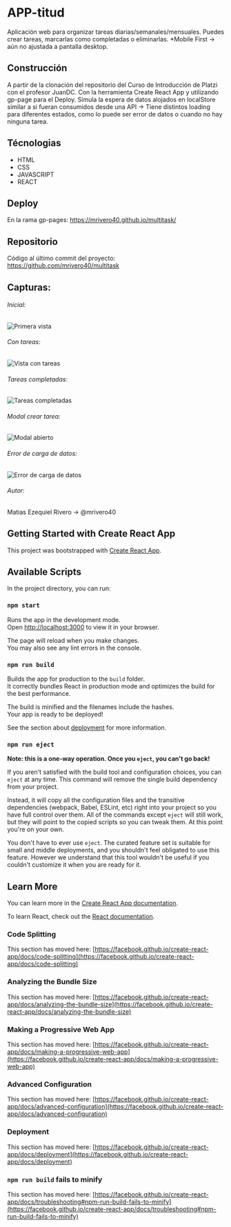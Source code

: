 # APP-titud
Aplicación web para organizar tareas diarias/semanales/mensuales.
Puedes crear tareas, marcarlas como completadas o eliminarlas.
*Mobile First -> aún no ajustada a pantalla desktop.
## Construcción
A partir de la clonación del repositorio del Curso de Introducción de Platzi con el profesor JuanDC. Con la herramienta Create React App y utilizando gp-page para el Deploy.
Simula la espera de datos alojados en localStore similar a si fueran consumidos desde una API -> Tiene distintos loading para diferentes estados, como lo puede ser error de datos o cuando no hay ninguna tarea.
## Técnologias
- HTML
- CSS
- JAVASCRIPT
- REACT
## Deploy
En la rama gp-pages:
https://mrivero40.github.io/multitask/
## Repositorio
Código al último commit del proyecto:
https://github.com/mrivero40/multitask
## Capturas:

###### Inicial:
![Primera vista](https://raw.githubusercontent.com/mrivero40/multitask/main/public/primera-vista.png "Primera Vista")

###### Con tareas:
![Vista con tareas](https://github.com/mrivero40/multitask/blob/main/public/vista-con-todos.png?raw=true "Vista con tareas")

###### Tareas completadas:
![Tareas completadas](https://github.com/mrivero40/multitask/blob/main/public/todos-complete.png?raw=true "Tareas completadas")

###### Modal crear tarea:
![Modal abierto](https://github.com/mrivero40/multitask/blob/main/public/modal-nueva-tarea.png?raw=true "Modal abierto")

###### Error de carga de datos:
![Error de carga de datos](https://github.com/mrivero40/multitask/blob/main/public/error-de-carga.png?raw=true "Error de carga de datos")

###### Autor:
Matias Ezequiel Rivero -> @mrivero40

## Getting Started with Create React App

This project was bootstrapped with [Create React App](https://github.com/facebook/create-react-app).

## Available Scripts

In the project directory, you can run:

### `npm start`

Runs the app in the development mode.\
Open [http://localhost:3000](http://localhost:3000) to view it in your browser.

The page will reload when you make changes.\
You may also see any lint errors in the console.

### `npm run build`

Builds the app for production to the `build` folder.\
It correctly bundles React in production mode and optimizes the build for the best performance.

The build is minified and the filenames include the hashes.\
Your app is ready to be deployed!

See the section about [deployment](https://facebook.github.io/create-react-app/docs/deployment) for more information.

### `npm run eject`

**Note: this is a one-way operation. Once you `eject`, you can't go back!**

If you aren't satisfied with the build tool and configuration choices, you can `eject` at any time. This command will remove the single build dependency from your project.

Instead, it will copy all the configuration files and the transitive dependencies (webpack, Babel, ESLint, etc) right into your project so you have full control over them. All of the commands except `eject` will still work, but they will point to the copied scripts so you can tweak them. At this point you're on your own.

You don't have to ever use `eject`. The curated feature set is suitable for small and middle deployments, and you shouldn't feel obligated to use this feature. However we understand that this tool wouldn't be useful if you couldn't customize it when you are ready for it.

## Learn More

You can learn more in the [Create React App documentation](https://facebook.github.io/create-react-app/docs/getting-started).

To learn React, check out the [React documentation](https://reactjs.org/).

### Code Splitting

This section has moved here: [https://facebook.github.io/create-react-app/docs/code-splitting](https://facebook.github.io/create-react-app/docs/code-splitting)

### Analyzing the Bundle Size

This section has moved here: [https://facebook.github.io/create-react-app/docs/analyzing-the-bundle-size](https://facebook.github.io/create-react-app/docs/analyzing-the-bundle-size)

### Making a Progressive Web App

This section has moved here: [https://facebook.github.io/create-react-app/docs/making-a-progressive-web-app](https://facebook.github.io/create-react-app/docs/making-a-progressive-web-app)

### Advanced Configuration

This section has moved here: [https://facebook.github.io/create-react-app/docs/advanced-configuration](https://facebook.github.io/create-react-app/docs/advanced-configuration)

### Deployment

This section has moved here: [https://facebook.github.io/create-react-app/docs/deployment](https://facebook.github.io/create-react-app/docs/deployment)

### `npm run build` fails to minify

This section has moved here: [https://facebook.github.io/create-react-app/docs/troubleshooting#npm-run-build-fails-to-minify](https://facebook.github.io/create-react-app/docs/troubleshooting#npm-run-build-fails-to-minify)
